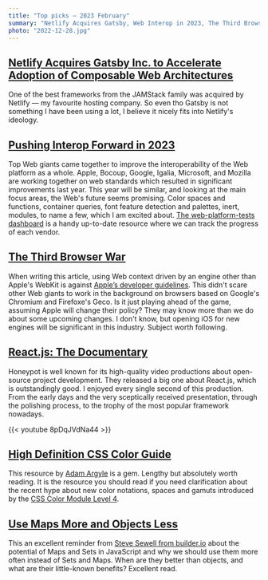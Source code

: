 ```yaml
---
title: "Top picks — 2023 February"
summary: "Netlify Acquires Gatsby, Web Interop in 2023, The Third Browser War, React.js: The Documentary, High Definition CSS Color Guide, a good reminder about Maps and Sets in JavaScrip and more…"
photo: "2022-12-28.jpg"
---
```


## [Netlify Acquires Gatsby Inc. to Accelerate Adoption of Composable Web Architectures](https://www.netlify.com/press/netlify-acquires-gatsby-inc-to-accelerate-adoption-of-composable-web-architectures/)

One of the best frameworks from the JAMStack family was acquired by Netlify — my favourite hosting company. So even tho Gatsby is not something I have been using a lot, I believe it nicely fits into Netlify's ideology. 

## [Pushing Interop Forward in 2023](https://webkit.org/blog/13706/interop-2023/)

Top Web giants came together to improve the interoperability of the Web platform as a whole. Apple, Bocoup, Google, Igalia, Microsoft, and Mozilla are working together on web standards which resulted in significant improvements last year. This year will be similar, and looking at the main focus areas, the Web's future seems promising. Color spaces and functions, container queries, font feature detection and palettes, inert, modules, to name a few, which I am excited about. [The web-platform-tests dashboard](https://wpt.fyi/interop-2023) is a handy up-to-date resource where we can track the progress of each vendor.

## [The Third Browser War](https://mobiledevmemo.com/the-new-browser-wars/)

When writing this article, using Web context driven by an engine other than Apple's WebKit is against [Apple’s developer guidelines](https://mobiledevmemo.com/the-new-browser-wars/). This didn't scare other Web giants to work in the background on browsers based on Google's Chromium and Firefoxe's Geco. Is it just playing ahead of the game, assuming Apple will change their policy? They may know more than we do about some upcoming changes. I don't know, but opening iOS for new engines will be significant in this industry. Subject worth following.

## [React.js: The Documentary](https://youtu.be/8pDqJVdNa44)

Honeypot is well known for its high-quality video productions about open-source project development. They released a big one about React.js, which is outstandingly good. I enjoyed every single second of this production. From the early days and the very sceptically received presentation, through the polishing process, to the trophy of the most popular framework nowadays.

{{< youtube 8pDqJVdNa44 >}}

## [High Definition CSS Color Guide](https://developer.chrome.com/articles/high-definition-css-color-guide/)

This resource by [Adam Argyle](https://nerdy.dev) is a gem. Lengthy but absolutely worth reading. It is the resource you should read if you need clarification about the recent hype about new color notations, spaces and gamuts introduced by the [CSS Color Module Level 4](https://www.w3.org/TR/css-color-4/).

## [Use Maps More and Objects Less](https://www.builder.io/blog/maps)

This an excellent reminder from [Steve Sewell from builder.io](https://twitter.com/steve8708) about the potential of Maps and Sets in JavaScript and why we should use them more often instead of Sets and Maps. When are they better than objects, and what are their little-known benefits? Excellent read.
